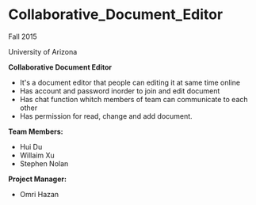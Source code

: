 # Collaborative_Document_Editor
Fall 2015

University of Arizona

**Collaborative Document Editor**
- It's a document editor that people can editing it at same time online
- Has account and password inorder to join and edit document
- Has chat function whitch members of team can communicate to each other
- Has permission for read, change and add document.

**Team Members:**

- Hui Du
- Willaim Xu
- Stephen Nolan

**Project Manager:**

- Omri Hazan


